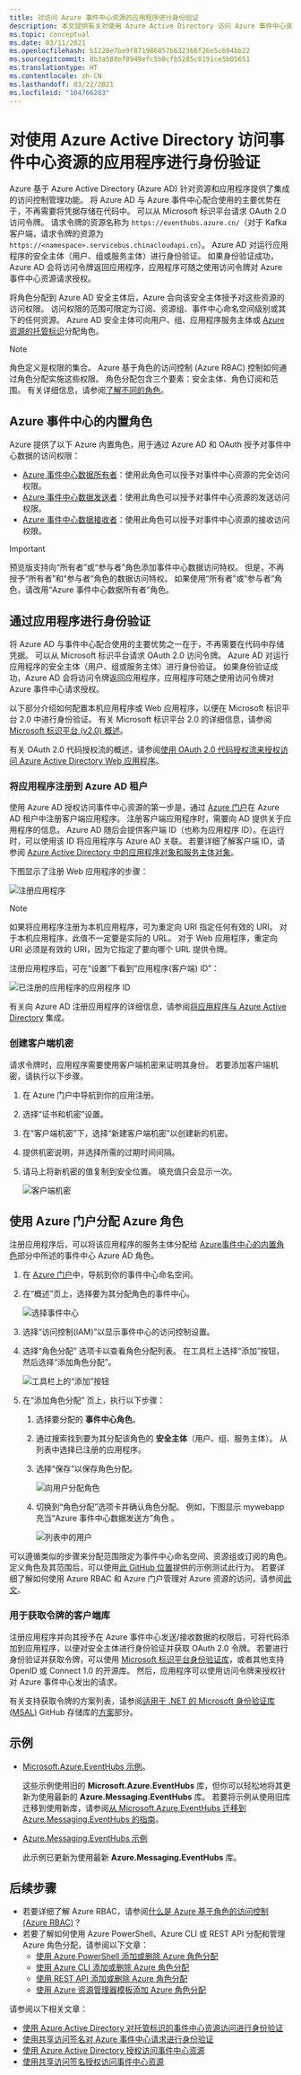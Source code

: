 ```yaml
---
title: 对访问 Azure 事件中心资源的应用程序进行身份验证
description: 本文提供有关对使用 Azure Active Directory 访问 Azure 事件中心资源的应用程序进行身份验证的信息
ms.topic: conceptual
ms.date: 03/11/2021
ms.openlocfilehash: b1220e7be9f871986057b632366f26e5c694bb22
ms.sourcegitcommit: 8b3a588ef0949efc5b0cfb5285c8191ce5b05651
ms.translationtype: HT
ms.contentlocale: zh-CN
ms.lasthandoff: 03/22/2021
ms.locfileid: "104766283"
---
```

# <a name="authenticate-an-application-with-azure-active-directory-to-access-event-hubs-resources"></a>对使用 Azure Active Directory 访问事件中心资源的应用程序进行身份验证
Azure 基于 Azure Active Directory (Azure AD) 针对资源和应用程序提供了集成的访问控制管理功能。 将 Azure AD 与 Azure 事件中心配合使用的主要优势在于，不再需要将凭据存储在代码中。 可以从 Microsoft 标识平台请求 OAuth 2.0 访问令牌。 请求令牌的资源名称为 `https://eventhubs.azure.cn/`（对于 Kafka 客户端，请求令牌的资源为 `https://<namespace>.servicebus.chinacloudapi.cn`）。 Azure AD 对运行应用程序的安全主体（用户、组或服务主体）进行身份验证。 如果身份验证成功，Azure AD 会将访问令牌返回应用程序，应用程序可随之使用访问令牌对 Azure 事件中心资源请求授权。

将角色分配到 Azure AD 安全主体后，Azure 会向该安全主体授予对这些资源的访问权限。 访问权限的范围可限定为订阅、资源组、事件中心命名空间级别或其下的任何资源。 Azure AD 安全主体可向用户、组、应用程序服务主体或 [Azure 资源的托管标识](../active-directory/managed-identities-azure-resources/overview.md)分配角色。 

> [!NOTE]
> 角色定义是权限的集合。 Azure 基于角色的访问控制 (Azure RBAC) 控制如何通过角色分配实施这些权限。 角色分配包含三个要素：安全主体、角色订阅和范围。 有关详细信息，请参阅[了解不同的角色](../role-based-access-control/overview.md)。

## <a name="built-in-roles-for-azure-event-hubs"></a>Azure 事件中心的内置角色
Azure 提供了以下 Azure 内置角色，用于通过 Azure AD 和 OAuth 授予对事件中心数据的访问权限：

- [Azure 事件中心数据所有者](../role-based-access-control/built-in-roles.md#azure-event-hubs-data-owner)：使用此角色可以授予对事件中心资源的完全访问权限。
- [Azure 事件中心数据发送者](../role-based-access-control/built-in-roles.md#azure-event-hubs-data-sender)：使用此角色可以授予对事件中心资源的发送访问权限。
- [Azure 事件中心数据接收者](../role-based-access-control/built-in-roles.md#azure-event-hubs-data-receiver)：使用此角色可以授予对事件中心资源的接收访问权限。   

<!-- For Schema Registry built-in roles, see [Schema Registry roles](schema-registry-overview.md#azure-role-based-access-control). -->

> [!IMPORTANT]
> 预览版支持向“所有者”或“参与者”角色添加事件中心数据访问特权。 但是，不再授予“所有者”和“参与者”角色的数据访问特权。 如果使用“所有者”或“参与者”角色，请改用“Azure 事件中心数据所有者”角色。


## <a name="authenticate-from-an-application"></a>通过应用程序进行身份验证
将 Azure AD 与事件中心配合使用的主要优势之一在于，不再需要在代码中存储凭据。 可以从 Microsoft 标识平台请求 OAuth 2.0 访问令牌。 Azure AD 对运行应用程序的安全主体（用户、组或服务主体）进行身份验证。 如果身份验证成功，Azure AD 会将访问令牌返回应用程序，应用程序可随之使用访问令牌对 Azure 事件中心请求授权。

以下部分介绍如何配置本机应用程序或 Web 应用程序，以便在 Microsoft 标识平台 2.0 中进行身份验证。 有关 Microsoft 标识平台 2.0 的详细信息，请参阅 [Microsoft 标识平台 (v2.0) 概述](../active-directory/develop/v2-overview.md)。

有关 OAuth 2.0 代码授权流的概述，请参阅[使用 OAuth 2.0 代码授权流来授权访问 Azure Active Directory Web 应用程序](../active-directory/develop/v2-oauth2-auth-code-flow.md)。

### <a name="register-your-application-with-an-azure-ad-tenant"></a>将应用程序注册到 Azure AD 租户
使用 Azure AD 授权访问事件中心资源的第一步是，通过 [Azure 门户](https://portal.azure.cn/)在 Azure AD 租户中注册客户端应用程序。 注册客户端应用程序时，需要向 AD 提供关于应用程序的信息。 Azure AD 随后会提供客户端 ID（也称为应用程序 ID）。在运行时，可以使用该 ID 将应用程序与 Azure AD 关联。 若要详细了解客户端 ID，请参阅 [Azure Active Directory 中的应用程序对象和服务主体对象](../active-directory/develop/app-objects-and-service-principals.md)。 

下图显示了注册 Web 应用程序的步骤：

![注册应用程序](./media/authenticate-application/app-registrations-register.png)

> [!Note]
> 如果将应用程序注册为本机应用程序，可为重定向 URI 指定任何有效的 URI。 对于本机应用程序，此值不一定要是实际的 URL。 对于 Web 应用程序，重定向 URI 必须是有效的 URI，因为它指定了要向哪个 URL 提供令牌。

注册应用程序后，可在“设置”下看到“应用程序(客户端) ID”：

![已注册的应用程序的应用程序 ID](./media/authenticate-application/application-id.png)

有关向 Azure AD 注册应用程序的详细信息，请参阅[将应用程序与 Azure Active Directory](../active-directory/develop/quickstart-register-app.md) 集成。


### <a name="create-a-client-secret"></a>创建客户端机密   
请求令牌时，应用程序需要使用客户端机密来证明其身份。 若要添加客户端机密，请执行以下步骤。

1. 在 Azure 门户中导航到你的应用注册。
1. 选择“证书和机密”设置。
1. 在“客户端机密”下，选择“新建客户端机密”以创建新的机密。 
1. 提供机密说明，并选择所需的过期时间间隔。
1. 请马上将新机密的值复制到安全位置。 填充值只会显示一次。

    ![客户端机密](./media/authenticate-application/client-secret.png)


## <a name="assign-azure-roles-using-the-azure-portal"></a>使用 Azure 门户分配 Azure 角色  
注册应用程序后，可以将该应用程序的服务主体分配给 [Azure事件中心的内置角色](#built-in-roles-for-azure-event-hubs)部分中所述的事件中心 Azure AD 角色。 

1. 在 [Azure 门户](https://portal.azure.cn/)中，导航到你的事件中心命名空间。
2. 在“概述”页上，选择要为其分配角色的事件中心。

    ![选择事件中心](./media/authenticate-application/select-event-hub.png)
1. 选择“访问控制(IAM)”以显示事件中心的访问控制设置。 
1. 选择“角色分配”  选项卡以查看角色分配列表。 在工具栏上选择“添加”按钮，然后选择“添加角色分配”。 

    ![工具栏上的“添加”按钮](./media/authenticate-application/role-assignments-add-button.png)
1. 在“添加角色分配”  页上，执行以下步骤：
    1. 选择要分配的 **事件中心角色**。 
    1. 通过搜索找到要为其分配该角色的 **安全主体**（用户、组、服务主体）。 从列表中选择已注册的应用程序。 
    1. 选择“保存”以保存角色分配。 

        ![向用户分配角色](./media/authenticate-application/assign-role-to-user.png)
    4. 切换到“角色分配”选项卡并确认角色分配。 例如，下图显示 mywebapp 充当“Azure 事件中心数据发送方”角色 。 
        
        ![列表中的用户](./media/authenticate-application/user-in-list.png)

可以遵循类似的步骤来分配范围限定为事件中心命名空间、资源组或订阅的角色。 定义角色及其范围后，可以使用[此 GitHub 位置](https://github.com/Azure/azure-event-hubs/tree/master/samples/DotNet/Microsoft.Azure.EventHubs/Rbac)提供的示例测试此行为。 若要详细了解如何使用 Azure RBAC 和 Azure 门户管理对 Azure 资源的访问，请参阅[此文](../role-based-access-control/role-assignments-portal.md)。 


### <a name="client-libraries-for-token-acquisition"></a>用于获取令牌的客户端库  
注册应用程序并向其授予在 Azure 事件中心发送/接收数据的权限后，可将代码添加到应用程序，以便对安全主体进行身份验证并获取 OAuth 2.0 令牌。 若要进行身份验证并获取令牌，可以使用 [Microsoft 标识平台身份验证库](../active-directory/develop/reference-v2-libraries.md)，或者其他支持 OpenID 或 Connect 1.0 的开源库。 然后，应用程序可以使用访问令牌来授权针对 Azure 事件中心发出的请求。

有关支持获取令牌的方案列表，请参阅[适用于 .NET 的 Microsoft 身份验证库 (MSAL)](https://github.com/AzureAD/microsoft-authentication-library-for-dotnet) GitHub 存储库的[方案](https://github.com/AzureAD/microsoft-authentication-library-for-dotnet/wiki/scenarios)部分。

## <a name="samples"></a>示例
- [Microsoft.Azure.EventHubs 示例](https://github.com/Azure/azure-event-hubs/tree/master/samples/DotNet/Microsoft.Azure.EventHubs/Rbac)。 
    
    这些示例使用旧的 **Microsoft.Azure.EventHubs** 库，但你可以轻松地将其更新为使用最新的 **Azure.Messaging.EventHubs** 库。 若要将示例从使用旧库迁移到使用新库，请参阅[从 Microsoft.Azure.EventHubs 迁移到 Azure.Messaging.EventHubs 的指南](https://github.com/Azure/azure-sdk-for-net/blob/master/sdk/eventhub/Azure.Messaging.EventHubs/MigrationGuide.md)。
- [Azure.Messaging.EventHubs 示例](https://github.com/Azure/azure-event-hubs/tree/master/samples/DotNet/Azure.Messaging.EventHubs/ManagedIdentityWebApp)

    此示例已更新为使用最新 **Azure.Messaging.EventHubs** 库。

## <a name="next-steps"></a>后续步骤
- 若要详细了解 Azure RBAC，请参阅[什么是 Azure 基于角色的访问控制 (Azure RBAC)](../role-based-access-control/overview.md)？
- 若要了解如何使用 Azure PowerShell、Azure CLI 或 REST API 分配和管理 Azure 角色分配，请参阅以下文章：
    - [使用 Azure PowerShell 添加或删除 Azure 角色分配](../role-based-access-control/role-assignments-powershell.md)  
    - [使用 Azure CLI 添加或删除 Azure 角色分配](../role-based-access-control/role-assignments-cli.md)
    - [使用 REST API 添加或删除 Azure 角色分配](../role-based-access-control/role-assignments-rest.md)
    - [使用 Azure 资源管理器模板添加 Azure 角色分配](../role-based-access-control/role-assignments-template.md)

请参阅以下相关文章：
- [使用 Azure Active Directory 对托管标识的事件中心资源访问进行身份验证](authenticate-managed-identity.md)
- [使用共享访问签名对 Azure 事件中心请求进行身份验证](authenticate-shared-access-signature.md)
- [使用 Azure Active Directory 授权访问事件中心资源](authorize-access-azure-active-directory.md)
- [使用共享访问签名授权访问事件中心资源](authorize-access-shared-access-signature.md)
